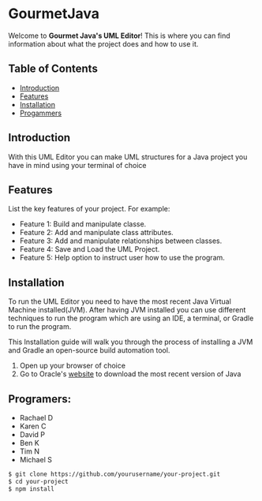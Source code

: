 # GourmetJava

Welcome to **Gourmet Java's UML Editor**! This is where you can find information about what the project does and how to use it.

## Table of Contents

- [Introduction](#introduction)
- [Features](#features)
- [Installation](#installation)
- [Progammers](#Programmers:)

## Introduction

With this UML Editor you can make UML structures for a Java project you have in mind using your terminal of choice

## Features

List the key features of your project. For example:

- Feature 1: Build and manipulate classe.
- Feature 2: Add and manipulate class attributes.
- Feature 3: Add and manipulate relationships between classes.
- Feature 4: Save and Load the UML Project.
- Feature 5: Help option to instruct user how to use the program.

## Installation

<!-- Explain how to install your project. Provide step-by-step instructions if necessary. You can include code snippets if applicable. -->
To run the UML Editor you need to have the most recent Java Virtual Machine installed(JVM). After having JVM installed you can use different techniques to run the program which are using an IDE, a terminal, or Gradle to run the program. 

This Installation guide will walk you through the process of installing a JVM and Gradle an open-source build automation tool.

1. Open up your browser of choice 
2. Go to Oracle's [website](https://www.oracle.com/java/technologies/downloads/) to download the most recent version of Java

## Programers: 
- Rachael D 
- Karen C
- David P
- Ben K
- Tim N 
- Michael S

```bash
$ git clone https://github.com/yourusername/your-project.git
$ cd your-project
$ npm install
